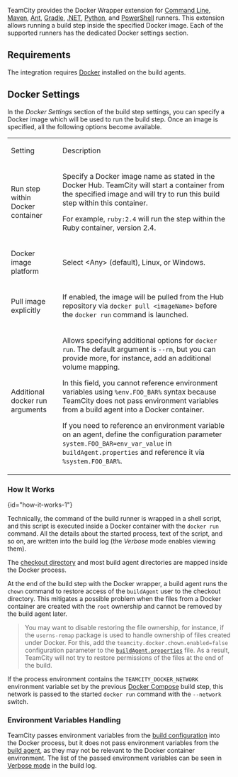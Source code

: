 [//]: # (title: Docker Wrapper)
[//]: # (auxiliary-id: Docker Wrapper)

TeamCity provides the Docker Wrapper extension for [Command Line](command-line.md), [Maven](maven.md), [Ant](ant.md), [Gradle](gradle.md), [.NET](net.md), [Python](python.md), and [PowerShell](powershell.md) runners. This extension allows running a build step inside the specified Docker image. Each of the supported runners has the dedicated Docker settings section.

## Requirements

The integration requires [Docker](https://docs.docker.com/engine/installation/) installed on the build agents.

<include src="integrating-teamcity-with-docker.md" include-id="reqs-supported-env"/>

## Docker Settings

<chunk include-id="docker-settings">

In the _Docker Settings_ section of the build step settings, you can specify a Docker image which will be used to run the build step. Once an image is specified, all the following options become available.

<table><tr>

<td>

Setting

</td>

<td>

Description

</td></tr><tr>

<td>

Run step within Docker container

</td>

<td>

Specify a Docker image name as stated in the Docker Hub. TeamCity will start a container from the specified image and will try to run this build step within this container.

For example, `ruby:2.4` will run the step within the Ruby container, version 2.4.


</td></tr><tr>

<td>

Docker image platform

</td>

<td>

Select &lt;Any&gt; (default), Linux, or Windows.

</td></tr><tr>

<td>

Pull image explicitly

</td>

<td>

If enabled, the image will be pulled from the Hub repository via `docker pull <imageName>` before the `docker run` command is launched.


</td></tr><tr>

<td>

Additional docker run arguments

</td>

<td>

Allows specifying additional options for `docker run`. The default argument is `--rm`, but you can provide more, for instance, add an additional volume mapping.

<note>
     
In this field, you cannot reference environment variables 
using `%env.FOO_BAR%` syntax because TeamCity does not pass environment variables
from a build agent into a Docker container.

If you need to reference an environment variable on an agent, 
define the configuration parameter `system.FOO_BAR=env_var_value` in `buildAgent.properties`
and reference it via `%system.FOO_BAR%`.
     
 </note> 


</td></tr></table>

</chunk>

### How It Works
{id="how-it-works-1"}

<chunk include-id="docker-settings-how">

Technically, the command of the build runner is wrapped in a shell script, and this script is executed inside a Docker container with the `docker run` command. All the details about the started process, text of the script, and so on, are written into the build log (the _Verbose_ mode enables viewing them).

The [checkout directory](build-checkout-directory.md) and most build agent directories are mapped inside the Docker process.

At the end of the build step with the Docker wrapper, a build agent runs the `chown` command to restore access of the `buildAgent` user to the checkout directory. This mitigates a possible problem when the files from a Docker container are created with the `root` ownership and cannot be removed by the build agent later.

>You may want to disable restoring the file ownership, for instance, if the `userns-remap` package is used to handle ownership of files created under Docker. For this, add the `teamcity.docker.chown.enabled=false` configuration parameter to the [`buildAgent.properties`](build-agent-configuration.md) file. As a result, TeamCity will not try to restore permissions of the files at the end of the build.

If the process environment contains the `TEAMCITY_DOCKER_NETWORK` environment variable set by the previous [Docker Compose](docker-compose.md) build step, this network is passed to the started `docker run` command with the `--network` switch.

</chunk>

### Environment Variables Handling

<chunk include-id="docker-settings-env-var">

TeamCity passes environment variables from the [build configuration](build-configuration.md) into the Docker process, but it does not pass environment variables from the [build agent](build-agent.md), as they may not be relevant to the Docker container environment. The list of the passed environment variables can be seen in [Verbose mode](build-log.md#Viewing+Build+Log) in the build log.


 </chunk>
